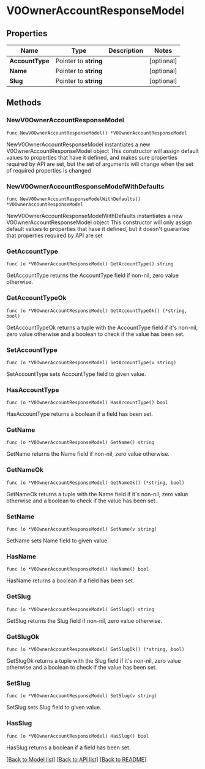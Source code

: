 # V0OwnerAccountResponseModel

## Properties

Name | Type | Description | Notes
------------ | ------------- | ------------- | -------------
**AccountType** | Pointer to **string** |  | [optional] 
**Name** | Pointer to **string** |  | [optional] 
**Slug** | Pointer to **string** |  | [optional] 

## Methods

### NewV0OwnerAccountResponseModel

`func NewV0OwnerAccountResponseModel() *V0OwnerAccountResponseModel`

NewV0OwnerAccountResponseModel instantiates a new V0OwnerAccountResponseModel object
This constructor will assign default values to properties that have it defined,
and makes sure properties required by API are set, but the set of arguments
will change when the set of required properties is changed

### NewV0OwnerAccountResponseModelWithDefaults

`func NewV0OwnerAccountResponseModelWithDefaults() *V0OwnerAccountResponseModel`

NewV0OwnerAccountResponseModelWithDefaults instantiates a new V0OwnerAccountResponseModel object
This constructor will only assign default values to properties that have it defined,
but it doesn't guarantee that properties required by API are set

### GetAccountType

`func (o *V0OwnerAccountResponseModel) GetAccountType() string`

GetAccountType returns the AccountType field if non-nil, zero value otherwise.

### GetAccountTypeOk

`func (o *V0OwnerAccountResponseModel) GetAccountTypeOk() (*string, bool)`

GetAccountTypeOk returns a tuple with the AccountType field if it's non-nil, zero value otherwise
and a boolean to check if the value has been set.

### SetAccountType

`func (o *V0OwnerAccountResponseModel) SetAccountType(v string)`

SetAccountType sets AccountType field to given value.

### HasAccountType

`func (o *V0OwnerAccountResponseModel) HasAccountType() bool`

HasAccountType returns a boolean if a field has been set.

### GetName

`func (o *V0OwnerAccountResponseModel) GetName() string`

GetName returns the Name field if non-nil, zero value otherwise.

### GetNameOk

`func (o *V0OwnerAccountResponseModel) GetNameOk() (*string, bool)`

GetNameOk returns a tuple with the Name field if it's non-nil, zero value otherwise
and a boolean to check if the value has been set.

### SetName

`func (o *V0OwnerAccountResponseModel) SetName(v string)`

SetName sets Name field to given value.

### HasName

`func (o *V0OwnerAccountResponseModel) HasName() bool`

HasName returns a boolean if a field has been set.

### GetSlug

`func (o *V0OwnerAccountResponseModel) GetSlug() string`

GetSlug returns the Slug field if non-nil, zero value otherwise.

### GetSlugOk

`func (o *V0OwnerAccountResponseModel) GetSlugOk() (*string, bool)`

GetSlugOk returns a tuple with the Slug field if it's non-nil, zero value otherwise
and a boolean to check if the value has been set.

### SetSlug

`func (o *V0OwnerAccountResponseModel) SetSlug(v string)`

SetSlug sets Slug field to given value.

### HasSlug

`func (o *V0OwnerAccountResponseModel) HasSlug() bool`

HasSlug returns a boolean if a field has been set.


[[Back to Model list]](../README.md#documentation-for-models) [[Back to API list]](../README.md#documentation-for-api-endpoints) [[Back to README]](../README.md)


